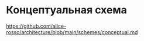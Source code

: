 # Концептуальная схема
<https://github.com/alice-rosso/architecture/blob/main/schemes/conceptual.md>
